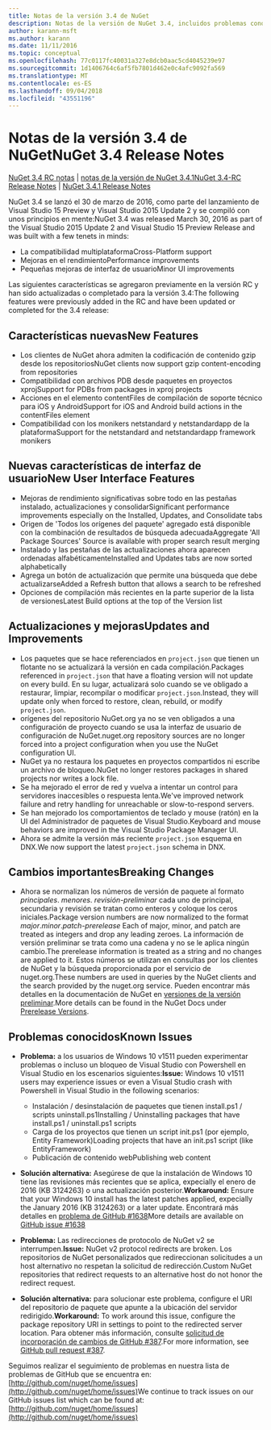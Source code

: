 ```yaml
---
title: Notas de la versión 3.4 de NuGet
description: Notas de la versión de NuGet 3.4, incluidos problemas conocidos, correcciones de errores, características agregadas y dcr.
author: karann-msft
ms.author: karann
ms.date: 11/11/2016
ms.topic: conceptual
ms.openlocfilehash: 77c0117fc40031a327e8dcb0aac5cd4045239e97
ms.sourcegitcommit: 1d1406764c6af5fb7801d462e0c4afc9092fa569
ms.translationtype: MT
ms.contentlocale: es-ES
ms.lasthandoff: 09/04/2018
ms.locfileid: "43551196"
---
```

# <a name="nuget-34-release-notes"></a><span data-ttu-id="b569d-103">Notas de la versión 3.4 de NuGet</span><span class="sxs-lookup"><span data-stu-id="b569d-103">NuGet 3.4 Release Notes</span></span>

<span data-ttu-id="b569d-104">[NuGet 3.4 RC notas](../release-notes/nuget-3.4-RC.md) | [notas de la versión de NuGet 3.4.1](../release-notes/nuget-3.4.1.md)</span><span class="sxs-lookup"><span data-stu-id="b569d-104">[NuGet 3.4-RC Release Notes](../release-notes/nuget-3.4-RC.md) | [NuGet 3.4.1 Release Notes](../release-notes/nuget-3.4.1.md)</span></span>

<span data-ttu-id="b569d-105">NuGet 3.4 se lanzó el 30 de marzo de 2016, como parte del lanzamiento de Visual Studio 15 Preview y Visual Studio 2015 Update 2 y se compiló con unos principios en mente:</span><span class="sxs-lookup"><span data-stu-id="b569d-105">NuGet 3.4 was released March 30, 2016 as part of the Visual Studio 2015 Update 2 and Visual Studio 15 Preview Release and was built with a few tenets in minds:</span></span>

* <span data-ttu-id="b569d-106">La compatibilidad multiplataforma</span><span class="sxs-lookup"><span data-stu-id="b569d-106">Cross-Platform support</span></span>
* <span data-ttu-id="b569d-107">Mejoras en el rendimiento</span><span class="sxs-lookup"><span data-stu-id="b569d-107">Performance improvements</span></span>
* <span data-ttu-id="b569d-108">Pequeñas mejoras de interfaz de usuario</span><span class="sxs-lookup"><span data-stu-id="b569d-108">Minor UI improvements</span></span>

<span data-ttu-id="b569d-109">Las siguientes características se agregaron previamente en la versión RC y han sido actualizadas o completado para la versión 3.4:</span><span class="sxs-lookup"><span data-stu-id="b569d-109">The following features were previously added in the RC and have been updated or completed for the 3.4 release:</span></span>

## <a name="new-features"></a><span data-ttu-id="b569d-110">Características nuevas</span><span class="sxs-lookup"><span data-stu-id="b569d-110">New Features</span></span>

* <span data-ttu-id="b569d-111">Los clientes de NuGet ahora admiten la codificación de contenido gzip desde los repositorios</span><span class="sxs-lookup"><span data-stu-id="b569d-111">NuGet clients now support gzip content-encoding from repositories</span></span>
* <span data-ttu-id="b569d-112">Compatibilidad con archivos PDB desde paquetes en proyectos xproj</span><span class="sxs-lookup"><span data-stu-id="b569d-112">Support for PDBs from packages in xproj projects</span></span>
* <span data-ttu-id="b569d-113">Acciones en el elemento contentFiles de compilación de soporte técnico para iOS y Android</span><span class="sxs-lookup"><span data-stu-id="b569d-113">Support for iOS and Android build actions in the contentFiles element</span></span>
* <span data-ttu-id="b569d-114">Compatibilidad con los monikers netstandard y netstandardapp de la plataforma</span><span class="sxs-lookup"><span data-stu-id="b569d-114">Support for the netstandard and netstandardapp framework monikers</span></span>

## <a name="new-user-interface-features"></a><span data-ttu-id="b569d-115">Nuevas características de interfaz de usuario</span><span class="sxs-lookup"><span data-stu-id="b569d-115">New User Interface Features</span></span>

* <span data-ttu-id="b569d-116">Mejoras de rendimiento significativas sobre todo en las pestañas instalado, actualizaciones y consolidar</span><span class="sxs-lookup"><span data-stu-id="b569d-116">Significant performance improvements especially on the Installed, Updates, and Consolidate tabs</span></span>
* <span data-ttu-id="b569d-117">Origen de 'Todos los orígenes del paquete' agregado está disponible con la combinación de resultados de búsqueda adecuada</span><span class="sxs-lookup"><span data-stu-id="b569d-117">Aggregate 'All Package Sources' Source is available with proper search result merging</span></span>
* <span data-ttu-id="b569d-118">Instalado y las pestañas de las actualizaciones ahora aparecen ordenadas alfabéticamente</span><span class="sxs-lookup"><span data-stu-id="b569d-118">Installed and Updates tabs are now sorted alphabetically</span></span>
* <span data-ttu-id="b569d-119">Agrega un botón de actualización que permite una búsqueda que debe actualizarse</span><span class="sxs-lookup"><span data-stu-id="b569d-119">Added a Refresh button that allows a search to be refreshed</span></span>
* <span data-ttu-id="b569d-120">Opciones de compilación más recientes en la parte superior de la lista de versiones</span><span class="sxs-lookup"><span data-stu-id="b569d-120">Latest Build options at the top of the Version list</span></span>

## <a name="updates-and-improvements"></a><span data-ttu-id="b569d-121">Actualizaciones y mejoras</span><span class="sxs-lookup"><span data-stu-id="b569d-121">Updates and Improvements</span></span>

* <span data-ttu-id="b569d-122">Los paquetes que se hace referenciados en `project.json` que tienen un flotante no se actualizará la versión en cada compilación.</span><span class="sxs-lookup"><span data-stu-id="b569d-122">Packages referenced in `project.json` that have a floating version will not update on every build.</span></span> <span data-ttu-id="b569d-123">En su lugar, actualizará solo cuando se ve obligado a restaurar, limpiar, recompilar o modificar `project.json`.</span><span class="sxs-lookup"><span data-stu-id="b569d-123">Instead, they will update only when forced to restore, clean, rebuild, or modify `project.json`.</span></span>
* <span data-ttu-id="b569d-124">orígenes del repositorio NuGet.org ya no se ven obligados a una configuración de proyecto cuando se usa la interfaz de usuario de configuración de NuGet.</span><span class="sxs-lookup"><span data-stu-id="b569d-124">nuget.org repository sources are no longer forced into a project configuration when you use the NuGet configuration UI.</span></span>
* <span data-ttu-id="b569d-125">NuGet ya no restaura los paquetes en proyectos compartidos ni escribe un archivo de bloqueo.</span><span class="sxs-lookup"><span data-stu-id="b569d-125">NuGet no longer restores packages in shared projects nor writes a lock file.</span></span>
* <span data-ttu-id="b569d-126">Se ha mejorado el error de red y vuelva a intentar un control para servidores inaccesibles o respuesta lenta.</span><span class="sxs-lookup"><span data-stu-id="b569d-126">We've improved network failure and retry handling for unreachable or slow-to-respond servers.</span></span>
* <span data-ttu-id="b569d-127">Se han mejorado los comportamientos de teclado y mouse (ratón) en la UI del Administrador de paquetes de Visual Studio.</span><span class="sxs-lookup"><span data-stu-id="b569d-127">Keyboard and mouse behaviors are improved in the Visual Studio Package Manager UI.</span></span>
* <span data-ttu-id="b569d-128">Ahora se admite la versión más reciente `project.json` esquema en DNX.</span><span class="sxs-lookup"><span data-stu-id="b569d-128">We now support the latest `project.json` schema in DNX.</span></span>

## <a name="breaking-changes"></a><span data-ttu-id="b569d-129">Cambios importantes</span><span class="sxs-lookup"><span data-stu-id="b569d-129">Breaking Changes</span></span>

* <span data-ttu-id="b569d-130">Ahora se normalizan los números de versión de paquete al formato *principales*. *menores*. *revisión*-*preliminar* cada uno de principal, secundaria y revisión se tratan como enteros y coloque los ceros iniciales.</span><span class="sxs-lookup"><span data-stu-id="b569d-130">Package version numbers are now normalized to the format *major*.*minor*.*patch*-*prerelease*   Each of major, minor, and patch are treated as integers and drop any leading zeroes.</span></span>  <span data-ttu-id="b569d-131">La información de versión preliminar se trata como una cadena y no se le aplica ningún cambio.</span><span class="sxs-lookup"><span data-stu-id="b569d-131">The prerelease information is treated as a string and no changes are applied to it.</span></span> <span data-ttu-id="b569d-132">Estos números se utilizan en consultas por los clientes de NuGet y la búsqueda proporcionada por el servicio de nuget.org.</span><span class="sxs-lookup"><span data-stu-id="b569d-132">These numbers are used in queries by the NuGet clients and the search provided by the nuget.org service.</span></span>  <span data-ttu-id="b569d-133">Pueden encontrar más detalles en la documentación de NuGet en [versiones de la versión preliminar](../create-packages/prerelease-packages.md).</span><span class="sxs-lookup"><span data-stu-id="b569d-133">More details can be found in the NuGet Docs under [Prerelease Versions](../create-packages/prerelease-packages.md).</span></span>

## <a name="known-issues"></a><span data-ttu-id="b569d-134">Problemas conocidos</span><span class="sxs-lookup"><span data-stu-id="b569d-134">Known Issues</span></span>

* <span data-ttu-id="b569d-135">**Problema:** a los usuarios de Windows 10 v1511 pueden experimentar problemas o incluso un bloqueo de Visual Studio con Powershell en Visual Studio en los escenarios siguientes:</span><span class="sxs-lookup"><span data-stu-id="b569d-135">**Issue:** Windows 10 v1511 users may experience issues or even a Visual Studio crash with Powershell in Visual Studio in the following scenarios:</span></span>
    * <span data-ttu-id="b569d-136">Instalación / desinstalación de paquetes que tienen install.ps1 / scripts uninstall.ps1</span><span class="sxs-lookup"><span data-stu-id="b569d-136">Installing / Uninstalling packages that have install.ps1 / uninstall.ps1 scripts</span></span>
    * <span data-ttu-id="b569d-137">Carga de los proyectos que tienen un script init.ps1 (por ejemplo, Entity Framework)</span><span class="sxs-lookup"><span data-stu-id="b569d-137">Loading projects that have an init.ps1 script (like EntityFramework)</span></span>
    * <span data-ttu-id="b569d-138">Publicación de contenido web</span><span class="sxs-lookup"><span data-stu-id="b569d-138">Publishing web content</span></span>

* <span data-ttu-id="b569d-139">**Solución alternativa:** Asegúrese de que la instalación de Windows 10 tiene las revisiones más recientes que se aplica, expecially el enero de 2016 (KB 3124263) o una actualización posterior.</span><span class="sxs-lookup"><span data-stu-id="b569d-139">**Workaround:** Ensure that your Windows 10 install has the latest patches applied, expecially the January 2016 (KB 3124263) or a later update.</span></span>  <span data-ttu-id="b569d-140">Encontrará más detalles en [problema de GitHub #1638](http://github.com/nuget/home/issues/1638)</span><span class="sxs-lookup"><span data-stu-id="b569d-140">More details are available on [GitHub issue #1638](http://github.com/nuget/home/issues/1638)</span></span>

* <span data-ttu-id="b569d-141">**Problema:** Las redirecciones de protocolo de NuGet v2 se interrumpen.</span><span class="sxs-lookup"><span data-stu-id="b569d-141">**Issue:** NuGet v2 protocol redirects are broken.</span></span>
<span data-ttu-id="b569d-142">Los repositorios de NuGet personalizados que redireccionan solicitudes a un host alternativo no respetan la solicitud de redirección.</span><span class="sxs-lookup"><span data-stu-id="b569d-142">Custom NuGet repositories that redirect requests to an alternative host do not honor the redirect request.</span></span>
* <span data-ttu-id="b569d-143">**Solución alternativa:** para solucionar este problema, configure el URI del repositorio de paquete que apunte a la ubicación del servidor redirigido.</span><span class="sxs-lookup"><span data-stu-id="b569d-143">**Workaround:**  To work around this issue, configure the package repository URI in settings to point to the redirected server location.</span></span>
<span data-ttu-id="b569d-144">Para obtener más información, consulte [solicitud de incorporación de cambios de GitHub #387](https://github.com/NuGet/NuGet.Client/pull/387).</span><span class="sxs-lookup"><span data-stu-id="b569d-144">For more information, see [GitHub pull request #387](https://github.com/NuGet/NuGet.Client/pull/387).</span></span>

<span data-ttu-id="b569d-145">Seguimos realizar el seguimiento de problemas en nuestra lista de problemas de GitHub que se encuentra en: [http://github.com/nuget/home/issues](http://github.com/nuget/home/issues)</span><span class="sxs-lookup"><span data-stu-id="b569d-145">We continue to track issues on our GitHub issues list which can be found at: [http://github.com/nuget/home/issues](http://github.com/nuget/home/issues)</span></span>